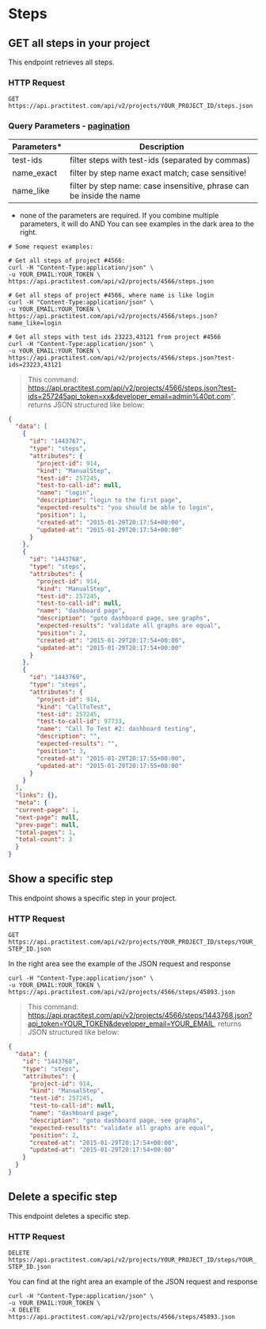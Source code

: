 # Steps

## GET all steps in your project

This endpoint retrieves all steps.

### HTTP Request

`GET https://api.practitest.com/api/v2/projects/YOUR_PROJECT_ID/steps.json`

### Query Parameters - [pagination](#pagination)

Parameters* | Description |
--------- | ------- |
test-ids | filter steps with test-ids (separated by commas) |
name_exact | filter by step name exact match; case sensitive! |
name_like | filter by step name: case insensitive, phrase can be inside the name |

* none of the parameters are required. If you combine multiple parameters, it will do AND
You can see examples in the dark area to the right.

```shell
# Some request examples:

# Get all steps of project #4566:
curl -H "Content-Type:application/json" \
-u YOUR_EMAIL:YOUR_TOKEN \
https://api.practitest.com/api/v2/projects/4566/steps.json

# Get all steps of project #4566, where name is like login
curl -H "Content-Type:application/json" \
-u YOUR_EMAIL:YOUR_TOKEN \
https://api.practitest.com/api/v2/projects/4566/steps.json?name_like=login

# Get all steps with test ids 23223,43121 from project #4566
curl -H "Content-Type:application/json" \
-u YOUR_EMAIL:YOUR_TOKEN \
https://api.practitest.com/api/v2/projects/4566/steps.json?test-ids=23223,43121

```

> This command: https://api.practitest.com/api/v2/projects/4566/steps.json?test-ids=257245api_token=xx&developer_email=admin%40pt.com", returns JSON structured like below:

```json
{
  "data": [
    {
      "id": "1443767",
      "type": "steps",
      "attributes": {
        "project-id": 914,
        "kind": "ManualStep",
        "test-id": 257245,
        "test-to-call-id": null,
        "name": "login",
        "description": "login to the first page",
        "expected-results": "you should be able to login",
        "position": 1,
        "created-at": "2015-01-29T20:17:54+00:00",
        "updated-at": "2015-01-29T20:17:54+00:00"
      }
    },
    {
      "id": "1443768",
      "type": "steps",
      "attributes": {
        "project-id": 914,
        "kind": "ManualStep",
        "test-id": 257245,
        "test-to-call-id": null,
        "name": "dashboard page",
        "description": "goto dashboard page, see graphs",
        "expected-results": "validate all graphs are equal",
        "position": 2,
        "created-at": "2015-01-29T20:17:54+00:00",
        "updated-at": "2015-01-29T20:17:54+00:00"
      }
    },
    {
      "id": "1443769",
      "type": "steps",
      "attributes": {
        "project-id": 914,
        "kind": "CallToTest",
        "test-id": 257245,
        "test-to-call-id": 97733,
        "name": "Call To Test #2: dashboard testing",
        "description": "",
        "expected-results": "",
        "position": 3,
        "created-at": "2015-01-29T20:17:55+00:00",
        "updated-at": "2015-01-29T20:17:55+00:00"
      }
    }
  ],
  "links": {},
  "meta": {
  "current-page": 1,
  "next-page": null,
  "prev-page": null,
  "total-pages": 1,
  "total-count": 3
  }
}
```



## Show a specific step

This endpoint shows a specific step in your project.

### HTTP Request

`GET https://api.practitest.com/api/v2/projects/YOUR_PROJECT_ID/steps/YOUR_STEP_ID.json`

In the right area see the example of the JSON request and response

```shell
curl -H "Content-Type:application/json" \
-u YOUR_EMAIL:YOUR_TOKEN \
https://api.practitest.com/api/v2/projects/4566/steps/45893.json
```

> This command: https://api.practitest.com/api/v2/projects/4566/steps/1443768.json?api_token=YOUR_TOKEN&developer_email=YOUR_EMAIL, returns JSON structured like below:

```json
{
  "data": {
    "id": "1443768",
    "type": "steps",
    "attributes": {
      "project-id": 914,
      "kind": "ManualStep",
      "test-id": 257245,
      "test-to-call-id": null,
      "name": "dashboard page",
      "description": "goto dashboard page, see graphs",
      "expected-results": "validate all graphs are equal",
      "position": 2,
      "created-at": "2015-01-29T20:17:54+00:00",
      "updated-at": "2015-01-29T20:17:54+00:00"
    }
  }
}
```



## Delete a specific step

This endpoint deletes a specific step.

### HTTP Request

`DELETE https://api.practitest.com/api/v2/projects/YOUR_PROJECT_ID/steps/YOUR_STEP_ID.json`


You can find at the right area an example of the JSON request and response

```shell
curl -H "Content-Type:application/json" \
-u YOUR_EMAIL:YOUR_TOKEN \
-X DELETE https://api.practitest.com/api/v2/projects/4566/steps/45893.json
```
